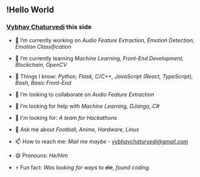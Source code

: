 
## !Hello World

### [Vybhav Chaturvedi](https://www.linkedin.com/in/vybhav-chaturvedi-0ba82614a/)  this side

<!--
**vybhav72954/vybhav72954** is a ✨ _special_ ✨ repository because its `README.md` (this file) appears on your GitHub profile.

Here are some ideas to get you started:
-->

- 🔭 I’m currently working on *Audio Feature Extraction, Emotion Detection, Emotion Classification*

- 🌱 I’m currently learning *Machine Learning, Front-End Development, Blockchain, OpenCV*

- :eyes: Things I know: *Python, Flask, C/C++, JavaScript (React, TypeScript), Bash, Basic Front-End*  

- 👯 I’m looking to collaborate on *Audio Feature Extraction*

- 🤔 I’m looking for help with *Machine Learning, DJango, C#*

- :open_hands: I'm looking for: *A team for Hackathons*

- 💬 Ask me about *Football, Anime, Hardware, Linux*

- 📫 How to reach me: *Mail me maybe - [vybhavchaturvedi@gmail.com](vybhavchaturvedi@gmail.com)*

- 😄 Pronouns: *He/Him*

- ⚡ Fun fact: *Was looking for ways to ~~die~~, found coding.*

